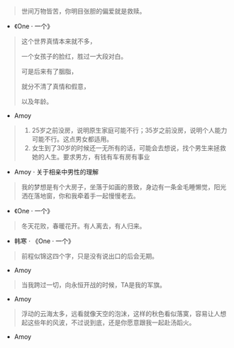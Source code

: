 > 世间万物皆苦，你明目张胆的偏爱就是救赎。

+ 《One · 一个》

> 这个世界真情本来就不多，
>
> 一个女孩子的脸红，胜过一大段对白。
>
> 可是后来有了胭脂，
>
> 就分不清了真情和假意，
>
> 以及年龄。

- Amoy

> 1. 25岁之前没房，说明原生家庭可能不行；35岁之前没房，说明个人能力可能不行。这点男女都适用。
> 2. 女生到了30岁的时候还一无所有的话，可能会去想说，找个男生来拯救她的人生。要求男方，有钱有车有房有事业

- Amoy · 关于相亲中男性的理解

> 我的梦想是有个大房子，坐落于如画的景致，身边有一条金毛睡懒觉，阳光洒在落地窗，你和我牵着手一起慢慢老去。

+ 《One · 一个》

> 冬天花败，春暖花开。有人离去，有人归来。

+ 韩寒 · 《One · 一个》

> 前程似锦这四个字，只是没有说出口的后会无期。

+ Amoy

> 当我跨过一切，向永恒开战的时候，TA是我的军旗。

+ Amoy

> 浮动的云海太多，远看就像天空的泡沫，这样的秋色看似落寞，容易让人想起这些年的风波，不过说到底，还是你愿意跟我一起赴汤蹈火。

+ Amoy
